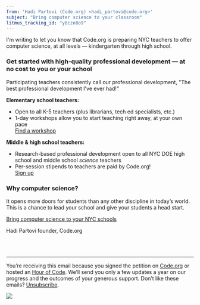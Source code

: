 ```yaml
---
from: 'Hadi Partovi (Code.org) <hadi_partovi@code.org>'
subject: "Bring computer science to your classroom"
litmus_tracking_id: "y8czo8o9"
---
```


I'm writing to let you know that Code.org is preparing NYC teachers to offer computer science, at all levels — kindergarten through high school. 

### Get started with high-quality professional development — at no cost to you or your school

Participating teachers consistently call our professional development, "The best professional development I've ever had!"

**Elementary school teachers:**

- Open to all K-5 teachers (plus librarians, tech ed specialists, etc.)
- 1-day workshops allow you to start teaching right away, at your own pace<br />
[Find a workshop](https://code.org/professional-development-workshops/)

**Middle & high school teachers:**

- Research-based professional development open to all NYC DOE high school and middle school *science* teachers
- Per-session stipends to teachers are paid by Code.org!<br />
[Sign up](https://code.org/educate/nyc/)

### Why computer science?

It opens more doors for students than any other discipline in today’s world. This is a chance to lead your school and give your students a head start.

[Bring computer science to your NYC schools](https://code.org/educate/nyc/)


Hadi Partovi
founder, Code.org




<br />
<br />

<hr/>

You’re receiving this email because you signed the petition on [Code.org](https://code.org/) or hosted an [Hour of Code](http://hourofcode.com). We’ll send you only a few updates a year on our progress and the outcomes of your generous support. Don’t like these emails? [Unsubscribe](<%= unsubscribe_link %>).

![](<%= tracking_pixel %>)

